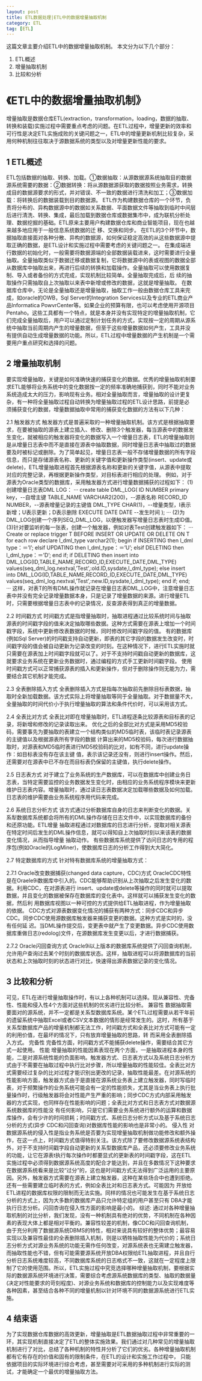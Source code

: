 ```yaml
---
layout: post
title: ETL数据处理|ETL中的数据增量抽取机制
category: ETL
tag: [ETL]
---
```


这篇文章主要介绍ETL中的数据增量抽取机制。
本文分为以下几个部分：
1. ETL概述
2. 增量抽取机制
3. 比较和分析

《ETL中的数据增量抽取机制》
=============================

增量抽取是数据仓库ETL(extraction，transformation，loading，数据的抽取、转换和装载)实施过程中需要重点考虑的问题。在ETL过程中，增量更新的效率和可行性是决定ETL实施成败的关键问题之一，ETL中的增量更新机制比较复杂，采用何种机制往往取决于源数据系统的类型以及对增量更新性能的要求。

1 ETL概述
-------------

ETL包括数据的抽取、转换、加载。①数据抽取：从源数据源系统抽取目的数据源系统需要的数据：②数据转换：将从源数据源获取的数据按照业务需求，转换成目的数据源要求的形式，并对错误、不一致的数据进行清洗和加工；③数据加载：将转换后的数据装载到目的数据源。
ETL作为构建数据仓库的一个环节，负责将分布的、异构数据源中的数据如关系数据、平面数据文件等抽取到临时中间层后进行清洗、转换、集成，最后加载到数据仓库或数据集市中，成为联机分析处理、数据挖掘的基础。ETL原来主要用户构建数据仓库和商业智能项目，现在也越来越多地应用于一般信息系统数据的迁 移、交换和同步。
在ETL的3个环节中，数据抽取直接面对各种分散、异构的数据源，如何保证稳定高效的从这些数据源中提取正确的数据，是ETL设计和实施过程中需要考虑的关键问题之一。
在集成端进行数据的初始化时，一般需要将数据源端的全部数据装载进来，这时需要进行全量抽取。全量抽取类似于数据迁移或数据复制，它将数据源中的表或视图的数据全部从数据库中抽取出来，再进行后续的转换和加载操作。全量抽取可以使用数据复制、导入或者备份的方式完成，实现机制比较简单。全量抽取完成后，后 续的抽取操作只需抽取自上次抽取以来表中新增或修改的数据，这就是增量抽取。
在数据库仓库中，无论是全量抽取还是增量抽取，抽取工作一般由数据仓库工具来完成，如oracle的OWB，Sql Server的Integration Services以及专业的ETL商业产品Informatica PowvrCenter等。如果企业的预算有限，也可以考虑使用开源项目Pentaho。这些工具都有一个特点，就是本身并没有实现特定的增量抽取机制，它们完成全量抽取后，用户可以通过定制计划任务的方式，实现按一定的周期从源系统中抽取当前周期内产生的增量数据，但至于这些增量数据如何产生，工具并没 有提供自动生成增量数据的功能。所以，ETL过程中增量数据的产生机制是一个需要用户重点研究和选择的问题。

2 增量抽取机制
---------------

要实现增量抽取，关键是如何准确快速的捕获变化的数据。优秀的增量抽取机制要求ETL能够将业务系统中的变化数据按一定的频率准确地捕获到，同时不能对业务系统造成太大的压力，影响现有业务。相对全量抽取而言，增量抽取的设计更复杂，有一种将全量抽取过程自动转换为增量抽取过程的ETL设计思路，前提是必 须捕获变化的数据，增量数据抽取中常用的捕获变化数据的方法有以下几种：

2.1 触发器方式
触发器方式是普遍采取的一种增量抽取机制。该方式是根据抽取要求，在要被抽取的源表上建立插入、修改、删除3个触发器，每当源表中的数据发生变化，就被相应的触发器将变化的数据写入一个增量日志表，ETL的增量抽取则是从增量日志表中而不是直接在源表中抽取数据，同时增量日志表中抽取过的数据要及时被标记或删除。为了简单起见，增量日志表一般不存储增量数据的所有字段信息，而只是存储源表名称、更新的关键字值和更新操作类型(insert、update或delete)，ETL增量抽取进程首先根据源表名称和更新的关键字值，从源表中提取对应的完整记录，再根据更新操作类型，对目标表进行相应的处理。
例如，对于源表为Oracle类型的数据库，采用触发器方式进行增量数据捕获的过程如下：
(1)创建增量日志表DML LOG：
···
	create table DML_LOG(
	ID NUMBER primary key，--自增主键
	TABLE_NAME VARCHAR2(200)，--源表名称
	RECORD_ID NUMBER，--源表增量记录的主键值
	DML_TYPE CHAR(1)，--增量类型，I表示新增；U表示更新；D表示删除
	EXECUTE DATE DATE --发生时间
	);
···
(2)为DML_LOG创建一个序列SEQ_DML_LOG，以便触发器写增量日志表时生成ID值。
(3)针对要监听的每一张表，创建一个触发器，例如对表Test创建触发器如下：
···
	Create or replace trigger T BEFORE INSERT OR UPDATE OR DELETE ON T for each row
	declare I_dml_type varchar2(1);
	begin
	if INSERTING then l_dml type：＝’I’;
	elsif UPDATING then I_dml_type：＝’U’;
	elsif DELETING then l_dml_type：＝’D’;
	end if;
	if DELETING then
	insert into DML_LOG(ID,TABLE_NAME,RECORD_ID,EXECUTE_DATE,DML_TYPE)
	values(seq_dml_log.nextval,’Test’,:old.ID,sysdate,l_dml_type);
	else
	insert into DML_LOG(ID,TABLE_NAME,RECORD_ID,EXECUTE_DATE,DML_TYPE)
	values(seq_dml_log.nextval,’Test’,:new.ID,sysdate,l_dml_type);
	end if;
	end;
···
这样，对表T的所有DML操作就记录在增量日志表DML_LOG中，注意增量日志表中并没有完全记录增量数据本身，只是记录了增量数据的来源。进行增量ETL时，只需要根据增量日志表中的记录情况，反查源表得到真正的增量数据。

2.2 时间戳方式
时间戳方式是指增量抽取时，抽取进程通过比较系统时间与抽取源表的时间戳字段的值来决定抽取哪些数据。这种方式需要在源表上增加一个时间戳字段，系统中更新修改表数据的时候，同时修改时间戳字段的值。
有的数据库(例如Sql Server)的时间戳支持自动更新，即表的其它字段的数据发生改变时，时间戳字段的值会被自动更新为记录改变的时刻。在这种情况下，进行ETL实施时就 只需要在源表加上时间戳字段就可以了。对于不支持时间戳自动更新的数据库，这就要求业务系统在更新业务数据时，通过编程的方式手工更新时间戳字段。
使用时间戳方式可以正常捕获源表的插入和更新操作，但对于删除操作则无能为力，需要结合其它机制才能完成。

2.3 全表删除插入方式
全表删除插入方式是指每次抽取前先删除目标表数据，抽取时全新加载数据。该方式实际上将增量抽取等同于全量抽取。对于数据量不大，全量抽取的时间代价小于执行增量抽取的算法和条件代价时，可以采用该方式。

2.4 全表比对方式
全表比对即在增量抽取时，ETL进程逐条比较源表和目标表的记录，将新增和修改的记录读取出来。
优化之后的全部比对方式是采用MD5校验码，需要事先为要抽取的表建立一个结构类似的MD5临时表，该临时表记录源表的主键值以及根据源表所有字段的数据 计算出来的MD5校验码，每次进行数据抽取时，对源表和MD5临时表进行MD5校验码的比对，如有不同，进行update操作：如目标表没有存在该主键 值，表示该记录还没有，则进行insert操作。然后，还需要对在源表中已不存在而目标表仍保留的主键值，执行delete操作。

2.5 日志表方式
对于建立了业务系统的生产数据库，可以在数据库中创建业务日志表，当特定需要监控的业务数据发生变化时，由相应的业务系统程序模块来更新维护日志表内容。增量抽取时，通过读日志表数据决定加载哪些数据及如何加载。日志表的维护需要由业务系统程序用代码来完成。

2.6 系统日志分析方式
该方式通过分析数据库自身的日志来判断变化的数据。关系犁数据库系统都会将所有的DML操作存储在日志文件中，以实现数据库的备份和还原功能。ETL增量 抽取进程通过对数据库的日志进行分析，提取对相关源表在特定时间后发生的DML操作信息，就可以得知自上次抽取时刻以来该表的数据变化情况，从而指导增量 抽取动作。
有些数据库系统提供了访问日志的专用的程序包(例如Oracle的LogMiner)，使数据库日志的分析工作得到大大简化。

2.7 特定数据库的方式
针对特有数据库系统的增量抽取方式：

2.7.1 Oracle改变数据捕获(changed data capture，CDC)方式
OracleCDC特性是在Oraele9i数据库中引入的。CDC能够帮助识别从上次抽取之后发生变化的数据。利用CDC，在对源表进行 insert、update或delete等操作的同时就可以提取数据，并且变化的数据被保存在数据库的变化表中。这样就可以捕获发生变化的数据，然后利 用数据库视图以一种可控的方式提供给ETL抽取进程，作为增量抽取的依据。
CDC方式对源表数据变化情况的捕获有两种方式：同步CDC和异步CDC。同步CDC使用源数据库触发器来捕获变更的数据。这种方式是实时的，没有任何延 迟。当DML操作提交后，变更表中就产生了变更数据。异步CDC使用数据库重做日志(redolog)文件，在源数据库发生变更以后，才进行数据捕获。

2.7.2 Oracle闪回查询方式
Oracle9i以上版本的数据库系统提供了闪回查询机制，允许用户查询过去某个时刻的数据库状态。这样，抽取进程可以将源数据库的当前状态和上次抽取时刻的状态进行对比，快速得出源表数据记录的变化情况。

3 比较和分析
-------------

可见，ETL在进行增量抽取操作时，有以上各种机制可以选择。现从兼容性、完备性、性能和侵入性4个方面对这些机制的优劣进行比较分析。
兼容性
数据抽取需要面对的源系统，并不一定都是关系型数据库系统。某个ETL过程需要从若干年前的遗留系统中抽取Excel或者CSV文本数据的情形是经常发生的。这时，所有基于关系型数据库产品的增量机制都无法工作，时间戳方式和全表比对方式可能有一定的利用价值，在最坏的情况下，只有放弃增量抽取的思路，转 而采用全表删除插入方式。
完备性
完备性方面，时间戳方式不能捕获delete操作，需要结合其它方式一起使用。
性能
增量抽取的性能因素表现在两个方面，一是抽取进程本身的性能，二是对源系统性能的负面影响。触发器方式、日志表方式以及系统日志分析方式由于不需要在抽取过程中执行比对步骤，所以增量抽取的性能较佳。全表比对方式需要经过复杂的比对过程才能识别出更改的记录，抽取性能最差。在对源系统的性能影响方面，触发器方式由于是直接在源系统业务表上建立触发器，同时写临时表，对于频繁操作的业务系统可能会有一定的性能损失，尤其是当业务表上执行批量操作时，行级触发器将会对性能产生严重的影响；同步CDC方式内部采用触发器的方式实现，也同样存在性能影响的问题；全表比对方式和日志表方式对数据源系统数据库的性能没 有任何影响，只是它们需要业务系统进行额外的运算和数据库操作，会有少许的时间损耗；时间戳方式、系统日志分析方式以及基于系统日志分析的方式(异步 CDC和闪回查询)对数据库性能的影响也是非常小的。
侵入性
对数据源系统的侵入性是指业务系统是否要为实现增量抽取机制做功能修改和额外操作，在这一点上，时间戳方式值得特别关注。该方式除了要修改数据源系统表结构外，对于不支持时间戳字段自动更新的关系型数据库产品，还必须要修改业务系统的功能，让它在源表t执行每次操作时都要显式的更新表的时间戳字段，这在ETL实施过程中必须得到数据源系统高度的配合才能达到，并且在多数情况下这种要求在数据源系统看来是比较“过分”的，这也是时间戳方式无法得到广泛运用的主要原因。另外，触发器方式需要在源表上建立触发器，这种在某些场合中也遭到拒绝。还有一些需要建立临时表的方式，例如全表比对和日志表方式。可能因为 开放给ETL进程的数据库权限的限制而无法实施。同样的情况也可能发生在基于系统日志分析的方式上，因为大多数的数据库产品只允许特定组的用户甚至只有 DBA才能执行日志分析。闪回杏询在侵入性方面的影响是最小的。
综述:
通过对各种增量抽取机制的对比分析，我们发现，没有一种机制具有绝对的优势，不同机制在各种因素的表现大体上都是相对平衡的。兼容性较差的机制，像CDC和闪回查询机制，由于充分利用了数据源系统DBMS的特性，相对来说具有较好的整体优势；最容易实现以及兼容性最佳的全表删除插入机制，则是以牺牲抽取性能为代价的；系统日志分析方式对源业务系统的功能无需作任何改变，对源系统表也无需建立触发器，而抽取性能也不错，但有可能需要源系统开放DBA权限给ETL抽取进程，并且自行分析日志系统难度较高，不同数据库系统的日志格式不一致，这就在一定程度上限制了它的使用范围。所以，ETL实施过程中究竞选择哪种增量抽取机制，要根据实际的数据源系统环境进行决策，需要综合考虑源系统数据库的类型、抽取的数据量(决定对性能要求的苛刻程度)、对源业务系统和数据库的控制能力以及实现难度等各种因素，甚至结合各种不同的增量机制以针对环境不同的数据源系统进行ETL实施。

4 结束语
-----------

为了实现数据仓库数据的高效更新，增量抽取是ETL数据抽取过程中非常重要的一环，其实现机制直接决定了ETL的整体实施效果。我们通过对几种常见的增量抽取机制进行了对比，总结了各种机制的特性并分析了它们的优劣。各种增量抽取机制都有它有存在的价值和固有的限制条件，在ETL的设计和实施工作过程中， 只能依据项目的实际环境进行综合考虑，甚至需要对可采用的多种机制进行实际的测试，才能确定一个最优的增量抽取方法。
